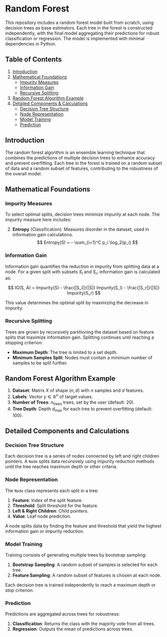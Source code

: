 
# Random Forest

This repository includes a random forest model built from scratch, using decision trees as base estimators. Each tree in the forest is constructed independently, with the final model aggregating their predictions for robust classification or regression. The model is implemented with minimal dependencies in Python.

## Table of Contents

1. [Introduction](#introduction)
2. [Mathematical Foundations](#mathematical-foundations)
    - [Impurity Measures](#impurity-measures)
    - [Information Gain](#information-gain)
    - [Recursive Splitting](#recursive-splitting)
3. [Random Forest Algorithm Example](#random-forest-algorithm-example)
4. [Detailed Components & Calculations](#detailed-components-and-calculations)
    - [Decision Tree Structure](#decision-tree-structure)
    - [Node Representation](#node-representation)
    - [Model Training](#model-training)
    - [Prediction](#prediction)

## Introduction

The random forest algorithm is an ensemble learning technique that combines the predictions of multiple decision trees to enhance accuracy and prevent overfitting. Each tree in the forest is trained on a random subset of data and a random subset of features, contributing to the robustness of the overall model.

## Mathematical Foundations

### Impurity Measures

To select optimal splits, decision trees minimize impurity at each node. The impurity measure here includes:

2. **Entropy** (Classification): Measures disorder in the dataset, used in information gain calculations.
   $$
   Entropy(S) = - \sum_{i=1}^C p_i \log_2(p_i)
   $$

### Information Gain

Information gain quantifies the reduction in impurity from splitting data at a node. For a given split with subsets $S_l$ and $S_r$, information gain is calculated as:

$$
IG(S, A) = Impurity(S) - \frac{|S_l|}{|S|} Impurity(S_l) - \frac{|S_r|}{|S|} Impurity(S_r)
$$

This value determines the optimal split by maximizing the decrease in impurity.

### Recursive Splitting

Trees are grown by recursively partitioning the dataset based on feature splits that maximize information gain. Splitting continues until reaching a stopping criterion:

- **Maximum Depth**: The tree is limited to a set depth.
- **Minimum Samples Split**: Nodes must contain a minimum number of samples to be split further.

## Random Forest Algorithm Example

1. **Dataset**: Matrix $X$ of shape $(n, d)$ with $n$ samples and $d$ features.
2. **Labels**: Vector $y \in \mathbb{R}^n$ of target values.
3. **Number of Trees**: $n_{\text{trees}}$ trees, set by the user (default: 20).
4. **Tree Depth**: Depth $d_{\text{max}}$ for each tree to prevent overfitting (default: 100).

## Detailed Components and Calculations

### Decision Tree Structure

Each decision tree is a series of nodes connected by left and right children pointers. A `Node` splits data recursively using impurity reduction methods until the tree reaches maximum depth or other criteria.

### Node Representation

The `Node` class represents each split in a tree:

1. **Feature**: Index of the split feature.
2. **Threshold**: Split threshold for the feature.
3. **Left & Right Children**: Child pointers.
4. **Value**: Leaf node prediction.

A node splits data by finding the feature and threshold that yield the highest information gain or impurity reduction.

### Model Training

Training consists of generating multiple trees by bootstrap sampling:

1. **Bootstrap Sampling**: A random subset of samples is selected for each tree.
2. **Feature Sampling**: A random subset of features is chosen at each node.

Each decision tree is trained independently to reach a maximum depth or stop criterion.

### Prediction

Predictions are aggregated across trees for robustness:

1. **Classification**: Returns the class with the majority vote from all trees.
2. **Regression**: Outputs the mean of predictions across trees.
